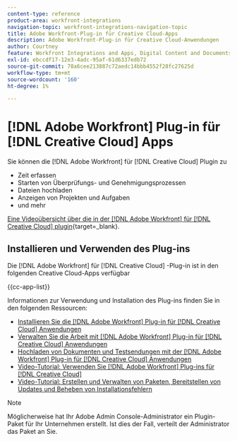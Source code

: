 ```yaml
---
content-type: reference
product-area: workfront-integrations
navigation-topic: workfront-integrations-navigation-topic
title: Adobe Workfront-Plug-in für Creative Cloud-Apps
description: Adobe Workfront-Plug-in für Creative Cloud-Anwendungen
author: Courtney
feature: Workfront Integrations and Apps, Digital Content and Documents
exl-id: ebccdf17-12e3-4adc-95af-61d6337edb72
source-git-commit: 78a6cee213887c72aedc14bbb4552f28fc27625d
workflow-type: tm+mt
source-wordcount: '160'
ht-degree: 1%

---
```



# [!DNL Adobe Workfront] Plug-in für [!DNL Creative Cloud] Apps

Sie können die [!DNL Adobe Workfront] für [!DNL Creative Cloud] Plugin zu

* Zeit erfassen
* Starten von Überprüfungs- und Genehmigungsprozessen
* Dateien hochladen
* Anzeigen von Projekten und Aufgaben
* und mehr

[Eine Videoübersicht über die in der [!DNL Adobe Workfront] für [!DNL Creative Cloud] plugin](https://video.tv.adobe.com/v/3418801/){target=_blank}.

## Installieren und Verwenden des Plug-ins

Die [!DNL Adobe Workfront] für [!DNL Creative Cloud] -Plug-in ist in den folgenden Creative Cloud-Apps verfügbar

{{cc-app-list}}

Informationen zur Verwendung und Installation des Plug-ins finden Sie in den folgenden Ressourcen:

* [Installieren Sie die [!DNL Adobe Workfront] Plug-in für [!DNL Creative Cloud] Anwendungen](/help/quicksilver/workfront-integrations-and-apps/adobe-workfront-for-creative-cloud/wf-cc-install-toc.md)
* [Verwalten Sie die Arbeit mit [!DNL Adobe Workfront] Plug-in für [!DNL Creative Cloud] Anwendungen](/help/quicksilver/workfront-integrations-and-apps/adobe-workfront-for-creative-cloud/wf-cc-manage-work-toc.md)
* [Hochladen von Dokumenten und Testsendungen mit der [!DNL Adobe Workfront] Plug-in für [!DNL Creative Cloud] Anwendungen](/help/quicksilver/workfront-integrations-and-apps/adobe-workfront-for-creative-cloud/wf-cc-docs-proofs-toc.md)
* [Video-Tutorial: Verwenden Sie [!DNL Adobe Workfront] Plug-ins für [!DNL Creative Cloud]](https://experienceleague.adobe.com/docs/workfront-learn/tutorials-workfront/integrations/adobe-creative-cloud/use-adobe-workfront-extensions-for-creative-cloud.html)
* [Video-Tutorial: Erstellen und Verwalten von Paketen, Bereitstellen von Updates und Beheben von Installationsfehlern](https://www.youtube.com/watch?v=zzvXNLIBzrc)

>[!NOTE]
>
>Möglicherweise hat Ihr Adobe Admin Console-Administrator ein Plugin-Paket für Ihr Unternehmen erstellt. Ist dies der Fall, verteilt der Administrator das Paket an Sie.
